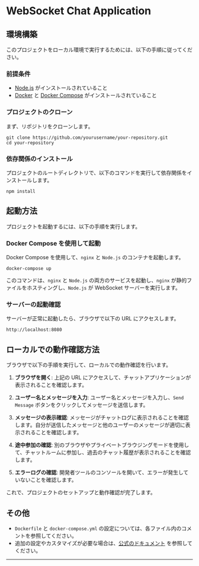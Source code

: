 # WebSocket Chat Application

## 環境構築

このプロジェクトをローカル環境で実行するためには、以下の手順に従ってください。

### 前提条件

- [Node.js](https://nodejs.org/) がインストールされていること
- [Docker](https://www.docker.com/) と [Docker Compose](https://docs.docker.com/compose/) がインストールされていること

### プロジェクトのクローン

まず、リポジトリをクローンします。

```
git clone https://github.com/yourusername/your-repository.git
cd your-repository
```

### 依存関係のインストール

プロジェクトのルートディレクトリで、以下のコマンドを実行して依存関係をインストールします。

```
npm install
```

## 起動方法

プロジェクトを起動するには、以下の手順を実行します。

### Docker Compose を使用して起動

Docker Compose を使用して、`nginx` と `Node.js` のコンテナを起動します。

```
docker-compose up
```

このコマンドは、`nginx` と `Node.js` の両方のサービスを起動し、`nginx` が静的ファイルをホスティングし、`Node.js` が WebSocket サーバーを実行します。

### サーバーの起動確認

サーバーが正常に起動したら、ブラウザで以下の URL にアクセスします。

```
http://localhost:8080
```

## ローカルでの動作確認方法

ブラウザで以下の手順を実行して、ローカルでの動作確認を行います。

1. **ブラウザを開く**: 上記の URL にアクセスして、チャットアプリケーションが表示されることを確認します。
   
2. **ユーザー名とメッセージを入力**: ユーザー名とメッセージを入力し、`Send Message` ボタンをクリックしてメッセージを送信します。

3. **メッセージの表示確認**: メッセージがチャットログに表示されることを確認します。自分が送信したメッセージと他のユーザーのメッセージが適切に表示されることを確認します。

4. **途中参加の確認**: 別のブラウザやプライベートブラウジングモードを使用して、チャットルームに参加し、過去のチャット履歴が表示されることを確認します。

5. **エラーログの確認**: 開発者ツールのコンソールを開いて、エラーが発生していないことを確認します。

これで、プロジェクトのセットアップと動作確認が完了します。

## その他

- `Dockerfile` と `docker-compose.yml` の設定については、各ファイル内のコメントを参照してください。
- 追加の設定やカスタマイズが必要な場合は、[公式のドキュメント](https://docs.docker.com/) を参照してください。

---